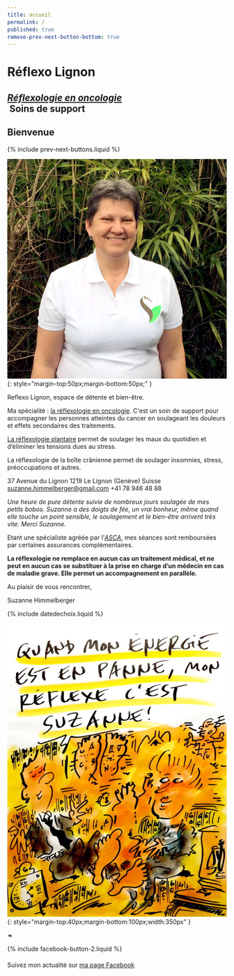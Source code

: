```yaml
---
title: accueil
permalink: /
published: true
remove-prev-next-button-bottom: true
---
```


# Réflexo Lignon

## [*Réflexologie en oncologie*](http://reflexo-lignon.ch/oncologie) <br/> Soins de support


## Bienvenue

{% include prev-next-buttons.liquid %}

![Suzanne Himmelberger](./images/suzanne-himmelberger.jpg){: style="margin-top:50px;margin-bottom:50px;" }

Reflexo Lignon, espace de détente et bien-être.

Ma spécialité : [la réflexologie en oncologie](http://reflexo-lignon.ch/oncologie). C'est un soin de support pour accompagner les personnes atteintes du cancer en soulageant les douleurs et effets secondaires des traitements.

[La réflexologie plantaire](http://reflexo-lignon.ch/reflexologie) permet de soulager les maux du quotidien et d’éliminer les tensions dues au stress.

La réflexologie de la boîte crânienne permet de soulager insomnies, stress, préoccupations et autres.

37 Avenue du Lignon
1219 Le Lignon (Genève)
Suisse
[suzanne.himmelberger@gmail.com](mailto:suzanne.himmelberger@gmail.com)
<i class="fa fa-mobile"></i> +41 78 946 48 88

*Une heure de pure détente suivie de nombreux jours soulagée de mes petits bobos. Suzanne a des doigts de fée, un vrai bonheur, même quand elle touche un point sensible, le soulagement et le bien-être arrivent très vite. Merci Suzanne.*

Etant une spécialiste agréée par l’[*ASCA*](http://www.asca.ch/dc.aspx?content=Assureurs_conventionnes), mes séances sont remboursées par certaines assurances complémentaires.

**La réflexologie ne remplace en aucun cas un traitement médical, et ne peut en aucun cas se substituer à la prise en charge d’un médecin en cas de maladie grave. Elle permet un accompagnement en parallèle.**

Au plaisir de vous rencontrer,

Suzanne Himmelberger

{% include datedechoix.liquid %}

![Quand mon énergie est en panne, mon réflexe, c’est Suzanne (Pecub)](./images/pecub-555x742.jpg){: style="margin-top:40px;margin-bottom:100px;width:350px" }

❧

{% include facebook-button-2.liquid %}

<div style="margin-top: 20px"></div>

Suivez mon actualité sur
[ma page Facebook <i class="fa fa-facebook-official"></i>](https://www.facebook.com/R%C3%A9flexologie-Suzanne-Himmelberger-519481181567251/?fref=ts)
